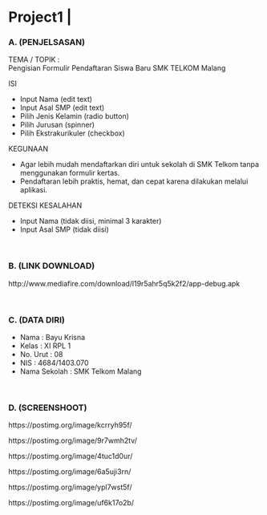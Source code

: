 # Project1 | 

### A. (PENJELSASAN)

TEMA / TOPIK :
<br> Pengisian Formulir Pendaftaran Siswa Baru SMK TELKOM Malang

ISI
- Input Nama (edit text)
- Input Asal SMP (edit text)
- Pilih Jenis Kelamin (radio button)
- Pilih Jurusan (spinner)
- Pilih Ekstrakurikuler (checkbox)

KEGUNAAN
- Agar lebih mudah mendaftarkan diri untuk sekolah di SMK Telkom tanpa menggunakan formulir kertas.
- Pendaftaran lebih praktis, hemat, dan cepat karena dilakukan melalui aplikasi.

DETEKSI KESALAHAN
- Input Nama (tidak diisi, minimal 3 karakter)
- Input Asal SMP (tidak diisi)

<br>

### B. (LINK DOWNLOAD)
<p> http://www.mediafire.com/download/l19r5ahr5q5k2f2/app-debug.apk </p>

<br>

### C. (DATA DIRI)
- Nama          : Bayu Krisna
- Kelas         : XI RPL 1
- No. Urut      : 08
- NIS           : 4684/1403.070
- Nama Sekolah  : SMK Telkom Malang

<br>

### D. (SCREENSHOOT)
<p> https://postimg.org/image/kcrryh95f/ </p>
<p> https://postimg.org/image/9r7wmh2tv/ </p>
<p> https://postimg.org/image/4tuc1d0ur/ </p>
<p> https://postimg.org/image/6a5uji3rn/ </p>
<p> https://postimg.org/image/ypl7wst5f/ </p>
<p> https://postimg.org/image/uf6k17o2b/ </p>
